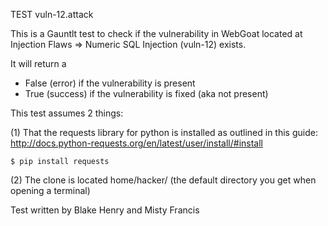 TEST vuln-12.attack

This is a Gauntlt test to check if the vulnerability in WebGoat located at Injection Flaws => Numeric SQL Injection (vuln-12) exists.

It will return a

 - False (error) if the vulnerability is present
 - True (success) if the vulnerability is fixed (aka not present)

This test assumes 2 things:

(1) That the requests library for python is installed as outlined in this guide: http://docs.python-requests.org/en/latest/user/install/#install

```
$ pip install requests
```

(2) The clone is located home/hacker/ (the default directory you get when opening a terminal)

Test written by Blake Henry and Misty Francis


